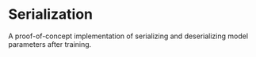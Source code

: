 # Serialization

A proof-of-concept implementation of serializing and deserializing model
parameters after training.


